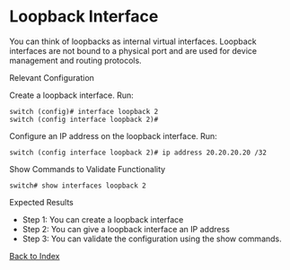 # Loopback Interface 

You can think of loopbacks as internal virtual interfaces. Loopback interfaces are not bound to a physical port and are used for device management and routing protocols. 

Relevant Configuration 

Create a loopback interface. Run:

```
switch (config)# interface loopback 2
switch (config interface loopback 2)#
```

Configure an IP address on the loopback interface. Run:

```
switch (config interface loopback 2)# ip address 20.20.20.20 /32
```

Show Commands to Validate Functionality 

```
switch# show interfaces loopback 2
```

Expected Results 

* Step 1: You can create a loopback interface
* Step 2: You can give a loopback interface an IP address
* Step 3: You can validate the configuration using the show commands.


[Back to Index](#index)

